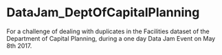 # DataJam_DeptOfCapitalPlanning
For a challenge of dealing with duplicates in the Facilities dataset of the Department of Capital Planning, during a one day Data Jam Event on May 8th 2017.

